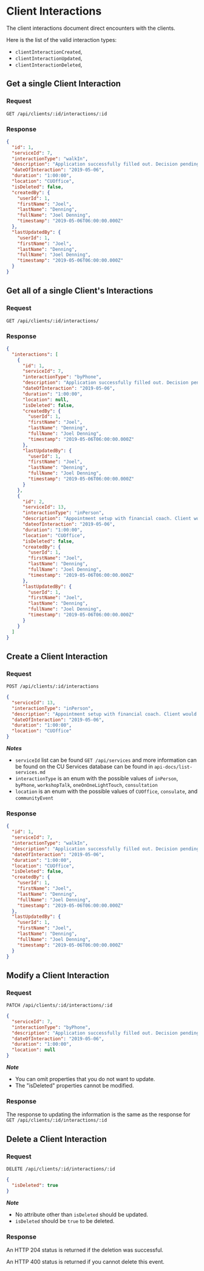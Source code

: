 # Client Interactions

The client interactions document direct encounters with the clients.

Here is the list of the valid interaction types:

- `clientInteractionCreated`,
- `clientInteractionUpdated`,
- `clientInteractionDeleted`,

## Get a single Client Interaction

### Request

```http
GET /api/clients/:id/interactions/:id
```

### Response

```json
{
  "id": 1,
  "serviceId": 7,
  "interactionType": "walkIn",
  "description": "Application successfully filled out. Decision pending.",
  "dateOfInteraction": "2019-05-06",
  "duration": "1:00:00",
  "location": "CUOffice",
  "isDeleted": false,
  "createdBy": {
    "userId": 1,
    "firstName": "Joel",
    "lastName": "Denning",
    "fullName": "Joel Denning",
    "timestamp": "2019-05-06T06:00:00.000Z"
  },
  "lastUpdatedBy": {
    "userId": 1,
    "firstName": "Joel",
    "lastName": "Denning",
    "fullName": "Joel Denning",
    "timestamp": "2019-05-06T06:00:00.000Z"
  }
}
```

## Get all of a single Client's Interactions

### Request

```http
GET /api/clients/:id/interactions/
```

### Response

```json
{
  "interactions": [
    {
      "id": 1,
      "serviceId": 7,
      "interactionType": "byPhone",
      "description": "Application successfully filled out. Decision pending.",
      "dateOfInteraction": "2019-05-06",
      "duration": "1:00:00",
      "location": null,
      "isDeleted": false,
      "createdBy": {
        "userId": 1,
        "firstName": "Joel",
        "lastName": "Denning",
        "fullName": "Joel Denning",
        "timestamp": "2019-05-06T06:00:00.000Z"
      },
      "lastUpdatedBy": {
        "userId": 1,
        "firstName": "Joel",
        "lastName": "Denning",
        "fullName": "Joel Denning",
        "timestamp": "2019-05-06T06:00:00.000Z"
      }
    },
    {
      "id": 2,
      "serviceId": 13,
      "interactionType": "inPerson",
      "description": "Appointment setup with financial coach. Client would like to save up enough for a down payment on a car better suited for their work.",
      "dateofInteraction": "2019-05-06",
      "duration": "1:00:00",
      "location": "CUOffice",
      "isDeleted": false,
      "createdBy": {
        "userId": 1,
        "firstName": "Joel",
        "lastName": "Denning",
        "fullName": "Joel Denning",
        "timestamp": "2019-05-06T06:00:00.000Z"
      },
      "lastUpdatedBy": {
        "userId": 1,
        "firstName": "Joel",
        "lastName": "Denning",
        "fullName": "Joel Denning",
        "timestamp": "2019-05-06T06:00:00.000Z"
      }
    }
  ]
}
```

## Create a Client Interaction

### Request

```http
POST /api/clients/:id/interactions
```

```json
{
  "serviceId": 13,
  "interactionType": "inPerson",
  "description": "Appointment setup with financial coach. Client would like to save up enough for a down payment on a car better suited for their work.",
  "dateOfInteraction": "2019-05-06",
  "duration": "1:00:00",
  "location": "CUOffice"
}
```

**_Notes_**

- `serviceId` list can be found `GET /api/services` and more information can be found on the CU Services database can be found in `api-docs/list-services.md`
- `interactionType` is an enum with the possible values of `inPerson`, `byPhone`, `workshopTalk`, `oneOnOneLightTouch`, `consultation`
- `location` is an enum with the possible values of `CUOffice`, `consulate`, and `communityEvent`

### Response

```json
{
  "id": 1,
  "serviceId": 7,
  "interactionType": "walkIn",
  "description": "Application successfully filled out. Decision pending.",
  "dateOfInteraction": "2019-05-06",
  "duration": "1:00:00",
  "location": "CUOffice",
  "isDeleted": false,
  "createdBy": {
    "userId": 1,
    "firstName": "Joel",
    "lastName": "Denning",
    "fullName": "Joel Denning",
    "timestamp": "2019-05-06T06:00:00.000Z"
  },
  "lastUpdatedBy": {
    "userId": 1,
    "firstName": "Joel",
    "lastName": "Denning",
    "fullName": "Joel Denning",
    "timestamp": "2019-05-06T06:00:00.000Z"
  }
}
```

## Modify a Client Interaction

### Request

```http
PATCH /api/clients/:id/interactions/:id
```

```json
{
  "serviceId": 7,
  "interactionType": "byPhone",
  "description": "Application successfully filled out. Decision pending.",
  "dateOfInteraction": "2019-05-06",
  "duration": "1:00:00",
  "location": null
}
```

**_Note_**

- You can omit properties that you do not want to update.
- The "isDeleted" properties cannot be modified.

### Response

The response to updating the information is the same as the response for `GET /api/clients/:id/interactions/:id`

## Delete a Client Interaction

### Request

```http
DELETE /api/clients/:id/interactions/:id
```

```json
{
  "isDeleted": true
}
```

**_Note_**

- No attribute other than `isDeleted` should be updated.
- `isDeleted` should be `true` to be deleted.

### Response

An HTTP 204 status is returned if the deletion was successful.

An HTTP 400 status is returned if you cannot delete this event.
